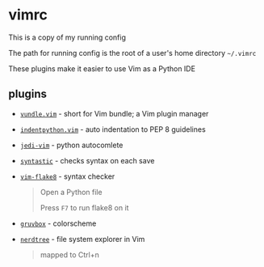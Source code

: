 # vimrc
This is a copy of my running config

The path for running config is the root of a user's home directory `~/.vimrc`

These plugins make it easier to use Vim as a Python IDE

## plugins

* [`vundle.vim`](https://github.com/VundleVim/Vundle.vim) - short for Vim bundle; a Vim plugin manager
* [`indentpython.vim`](https://github.com/vim-scripts/indentpython.vim) - auto indentation to PEP 8 guidelines
* [`jedi-vim`](https://github.com/davidhalter/jedi-vim) - python autocomlete
* [`syntastic`](https://github.com/vim-syntastic/syntastic) - checks syntax on each save
* [`vim-flake8`](https://github.com/nvie/vim-flake8) - syntax checker

    >Open a Python file
    >
    >Press `F7` to run flake8 on it

* [`gruvbox`](https://github.com/morhetz/gruvbox) - colorscheme
* [`nerdtree`](https://github.com/scrooloose/nerdtree) - file system explorer in Vim

    >mapped to Ctrl+n
